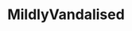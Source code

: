 ---
title: MildlyVandalised
crosslinks:
- pics
- mildlyinteresting
- xkcd
- funny
- dontdeadopeninside
- modnews
- madlads
- PostAndBecomeAMod
- ProCSS
- Justrolledintotheshop
- hmmm
- mildlypenis
- alaska
- Burritokitten
- 2007scape
- australia
- houston
- r
- GooglyEyes
---